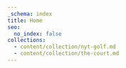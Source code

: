 ```yaml
---
_schema: index
title: Home
seo:
  no_index: false
collections:
  - content/collection/nyt-golf.md
  - content/collection/the-court.md
---
```

